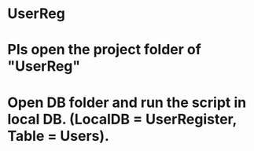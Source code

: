 # UserReg
# Pls open the project folder of "UserReg"
# Open DB folder and run the script in local DB. (LocalDB = UserRegister, Table = Users).
